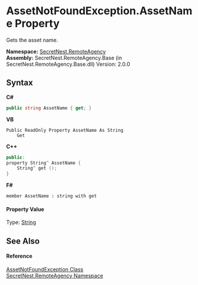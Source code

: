 # AssetNotFoundException.AssetName Property 
 

Gets the asset name.

**Namespace:**&nbsp;<a href="N_SecretNest_RemoteAgency">SecretNest.RemoteAgency</a><br />**Assembly:**&nbsp;SecretNest.RemoteAgency.Base (in SecretNest.RemoteAgency.Base.dll) Version: 2.0.0

## Syntax

**C#**<br />
``` C#
public string AssetName { get; }
```

**VB**<br />
``` VB
Public ReadOnly Property AssetName As String
	Get
```

**C++**<br />
``` C++
public:
property String^ AssetName {
	String^ get ();
}
```

**F#**<br />
``` F#
member AssetName : string with get

```


#### Property Value
Type: <a href="https://docs.microsoft.com/dotnet/api/system.string" target="_blank">String</a>

## See Also


#### Reference
<a href="T_SecretNest_RemoteAgency_AssetNotFoundException">AssetNotFoundException Class</a><br /><a href="N_SecretNest_RemoteAgency">SecretNest.RemoteAgency Namespace</a><br />